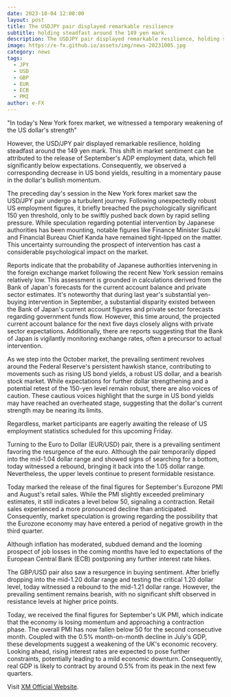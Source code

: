 ```yaml
---
date: 2023-10-04 12:00:00
layout: post
title: The USDJPY pair displayed remarkable resilience
subtitle: holding steadfast around the 149 yen mark.
description: The USDJPY pair displayed remarkable resilience, holding steadfast around the 149 yen mark.
image: https://e-fx.github.io/assets/img/news-20231005.jpg
category: news
tags:
  - JPY
  - USD
  - GBP
  - EUR
  - ECB
  - PMI
author: e-FX
---
```


"In today's New York forex market, we witnessed a temporary weakening of the US dollar's strength"

However, the USD/JPY pair displayed remarkable resilience, holding steadfast around the 149 yen mark. This shift in market sentiment can be attributed to the release of September's ADP employment data, which fell significantly below expectations. Consequently, we observed a corresponding decrease in US bond yields, resulting in a momentary pause in the dollar's bullish momentum.

The preceding day's session in the New York forex market saw the USD/JPY pair undergo a turbulent journey. Following unexpectedly robust US employment figures, it briefly breached the psychologically significant 150 yen threshold, only to be swiftly pushed back down by rapid selling pressure. While speculation regarding potential intervention by Japanese authorities has been mounting, notable figures like Finance Minister Suzuki and Financial Bureau Chief Kanda have remained tight-lipped on the matter. This uncertainty surrounding the prospect of intervention has cast a considerable psychological impact on the market.

Reports indicate that the probability of Japanese authorities intervening in the foreign exchange market following the recent New York session remains relatively low. This assessment is grounded in calculations derived from the Bank of Japan's forecasts for the current account balance and private sector estimates. It's noteworthy that during last year's substantial yen-buying intervention in September, a substantial disparity existed between the Bank of Japan's current account figures and private sector forecasts regarding government funds flow. However, this time around, the projected current account balance for the next five days closely aligns with private sector expectations. Additionally, there are reports suggesting that the Bank of Japan is vigilantly monitoring exchange rates, often a precursor to actual intervention.

As we step into the October market, the prevailing sentiment revolves around the Federal Reserve's persistent hawkish stance, contributing to movements such as rising US bond yields, a robust US dollar, and a bearish stock market. While expectations for further dollar strengthening and a potential retest of the 150-yen level remain robust, there are also voices of caution. These cautious voices highlight that the surge in US bond yields may have reached an overheated stage, suggesting that the dollar's current strength may be nearing its limits.

Regardless, market participants are eagerly awaiting the release of US employment statistics scheduled for this upcoming Friday.

Turning to the Euro to Dollar (EUR/USD) pair, there is a prevailing sentiment favoring the resurgence of the euro. Although the pair temporarily dipped into the mid-1.04 dollar range and showed signs of searching for a bottom, today witnessed a rebound, bringing it back into the 1.05 dollar range. Nevertheless, the upper levels continue to present formidable resistance.

Today marked the release of the final figures for September's Eurozone PMI and August's retail sales. While the PMI slightly exceeded preliminary estimates, it still indicates a level below 50, signaling a contraction. Retail sales experienced a more pronounced decline than anticipated. Consequently, market speculation is growing regarding the possibility that the Eurozone economy may have entered a period of negative growth in the third quarter.

Although inflation has moderated, subdued demand and the looming prospect of job losses in the coming months have led to expectations of the European Central Bank (ECB) postponing any further interest rate hikes.

The GBP/USD pair also saw a resurgence in buying sentiment. After briefly dropping into the mid-1.20 dollar range and testing the critical 1.20 dollar level, today witnessed a rebound to the mid-1.21 dollar range. However, the prevailing sentiment remains bearish, with no significant shift observed in resistance levels at higher price points.

Today, we received the final figures for September's UK PMI, which indicate that the economy is losing momentum and approaching a contraction phase. The overall PMI has now fallen below 50 for the second consecutive month. Coupled with the 0.5% month-on-month decline in July's GDP, these developments suggest a weakening of the UK's economic recovery. Looking ahead, rising interest rates are expected to pose further constraints, potentially leading to a mild economic downturn. Consequently, real GDP is likely to contract by around 0.5% from its peak in the next few quarters.

Visit [XM Official Website](https://clicks.pipaffiliates.com/c?c=550036&l=en&p=0).